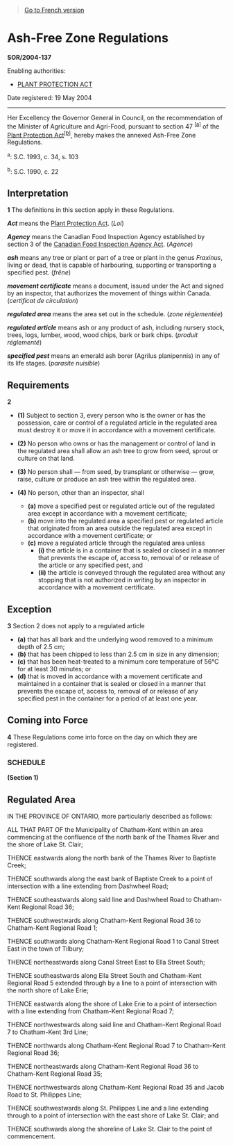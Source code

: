 > [Go to French version](/fr/Règlements/Décrets,%20ordonnances%20et%20règlements%20statutaires/2004/137.md)

# Ash-Free Zone Regulations

**SOR/2004-137**

Enabling authorities: 
- [PLANT PROTECTION ACT](/en/Acts/Statutes%20of%20Canada/1990/c.%2022.md)

Date registered: 19 May 2004

----------

Her Excellency the Governor General in Council, on the recommendation of the Minister of Agriculture and Agri-Food, pursuant to section 47 <sup><a href='#footnotea'>[a]</a></sup> of the [Plant Protection Act](/en/Acts/Statutes%20of%20Canada/1990/c.%2022.md)<sup><a href='#footnoteb'>[b]</a></sup>, hereby makes the annexed Ash-Free Zone Regulations.

<a name='footnotea'><sup>a</sup></a>: S.C. 1993, c. 34, s. 103<br />

<a name='footnoteb'><sup>b</sup></a>: S.C. 1990, c. 22<br />




## Interpretation


**1** The definitions in this section apply in these Regulations.

***Act*** means the [Plant Protection Act](/en/Acts/Statutes%20of%20Canada/1990/c.%2022.md). (*Loi*)

***Agency*** means the Canadian Food Inspection Agency established by section 3 of the [Canadian Food Inspection Agency Act](/en/Acts/Statutes%20of%20Canada/1997/c.%206.md). (*Agence*)

***ash*** means any tree or plant or part of a tree or plant in the genus *Fraxinus*, living or dead, that is capable of harbouring, supporting or transporting a specified pest. (*frêne*)

***movement certificate*** means a document, issued under the Act and signed by an inspector, that authorizes the movement of things within Canada. (*certificat de circulation*)

***regulated area*** means the area set out in the schedule. (*zone réglementée*)

***regulated article*** means ash or any product of ash, including nursery stock, trees, logs, lumber, wood, wood chips, bark or bark chips. (*produit réglementé*)

***specified pest*** means an emerald ash borer (Agrilus planipennis) in any of its life stages. (*parasite nuisible*)




## Requirements


**2** 

- **(1)** Subject to section 3, every person who is the owner or has the possession, care or control of a regulated article in the regulated area must destroy it or move it in accordance with a movement certificate.

- **(2)** No person who owns or has the management or control of land in the regulated area shall allow an ash tree to grow from seed, sprout or culture on that land.

- **(3)** No person shall — from seed, by transplant or otherwise — grow, raise, culture or produce an ash tree within the regulated area.

- **(4)** No person, other than an inspector, shall
	- **(a)** move a specified pest or regulated article out of the regulated area except in accordance with a movement certificate;
	- **(b)** move into the regulated area a specified pest or regulated article that originated from an area outside the regulated area except in accordance with a movement certificate; or
	- **(c)** move a regulated article through the regulated area unless
		- **(i)** the article is in a container that is sealed or closed in a manner that prevents the escape of, access to, removal of or release of the article or any specified pest, and
		- **(ii)** the article is conveyed through the regulated area without any stopping that is not authorized in writing by an inspector in accordance with a movement certificate.




## Exception


**3** Section 2 does not apply to a regulated article
- **(a)** that has all bark and the underlying wood removed to a minimum depth of 2.5 cm;
- **(b)** that has been chipped to less than 2.5 cm in size in any dimension;
- **(c)** that has been heat-treated to a minimum core temperature of 56°C for at least 30 minutes; or
- **(d)** that is moved in accordance with a movement certificate and maintained in a container that is sealed or closed in a manner that prevents the escape of, access to, removal of or release of any specified pest in the container for a period of at least one year.




## Coming into Force


**4** These Regulations come into force on the day on which they are registered.




### **SCHEDULE** 
**(Section 1)**
## Regulated Area
IN THE PROVINCE OF ONTARIO, more particularly described as follows:


ALL THAT PART OF the Municipality of Chatham-Kent within an area commencing at the confluence of the north bank of the Thames River and the shore of Lake St. Clair;


THENCE eastwards along the north bank of the Thames River to Baptiste Creek;


THENCE southwards along the east bank of Baptiste Creek to a point of intersection with a line extending from Dashwheel Road;


THENCE southeastwards along said line and Dashwheel Road to Chatham-Kent Regional Road 36;


THENCE southwestwards along Chatham-Kent Regional Road 36 to Chatham-Kent Regional Road 1;


THENCE southwards along Chatham-Kent Regional Road 1 to Canal Street East in the town of Tilbury;


THENCE northeastwards along Canal Street East to Ella Street South;


THENCE southeastwards along Ella Street South and Chatham-Kent Regional Road 5 extended through by a line to a point of intersection with the north shore of Lake Erie;


THENCE eastwards along the shore of Lake Erie to a point of intersection with a line extending from Chatham-Kent Regional Road 7;


THENCE northwestwards along said line and Chatham-Kent Regional Road 7 to Chatham-Kent 3rd Line;


THENCE northwards along Chatham-Kent Regional Road 7 to Chatham-Kent Regional Road 36;


THENCE northeastwards along Chatham-Kent Regional Road 36 to Chatham-Kent Regional Road 35;


THENCE northwestwards along Chatham-Kent Regional Road 35 and Jacob Road to St. Philippes Line;


THENCE southwestwards along St. Philippes Line and a line extending through to a point of intersection with the east shore of Lake St. Clair; and


THENCE southwards along the shoreline of Lake St. Clair to the point of commencement.



